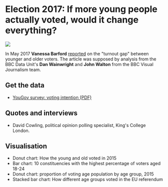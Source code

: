 # Election 2017: If more young people actually voted, would it change everything?

![](https://ichef.bbci.co.uk/news/624/cpsprodpb/8962/production/_96107153_votes_by_age_624.png)

In May 2017 **Vanessa Barford** [reported](https://www.bbc.co.uk/news/election-2017-39965925) on the "turnout gap" between younger and older voters. The article was supposed by analysis from the BBC Data Unit's **Dan Wainwright** and **John Walton** from the BBC Visual Journalism team.

## Get the data

* [YouGov survey: voting intention (PDF)](https://d25d2506sfb94s.cloudfront.net/cumulus_uploads/document/pvsh4yddit/InternalResults_170420_Demographics_W.pdf)

## Quotes and interviews

* David Cowling, political opinion polling specialist, King's College London.

## Visualisation

* Donut chart: How the young and old voted in 2015
* Bar chart: 10 constituencies with the highest percentage of voters aged 18-24
* Donut chart: proportion of voting age population by age group, 2015
* Stacked bar chart: How different age groups voted in the EU referendum
